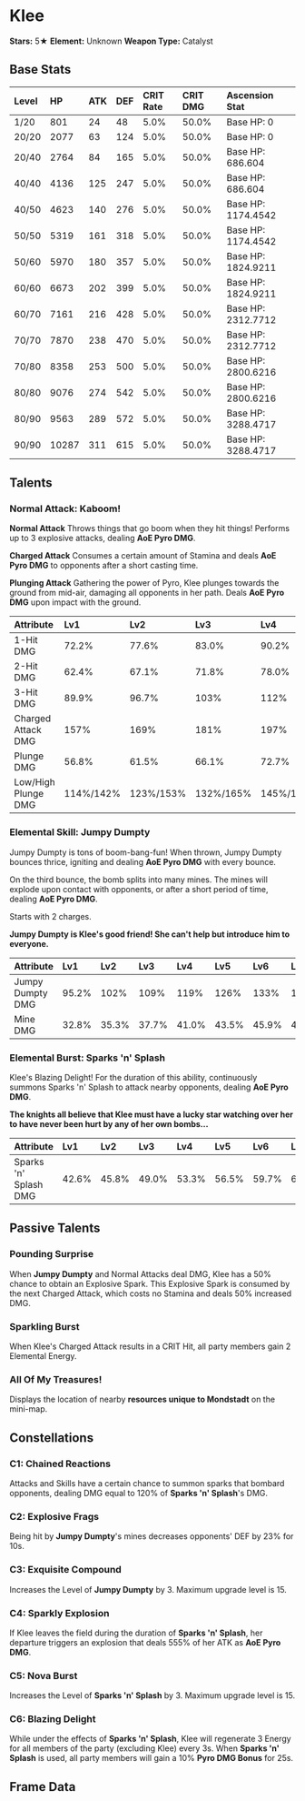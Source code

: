 # Klee

**Stars:** 5★
**Element:** Unknown
**Weapon Type:** Catalyst

## Base Stats

| Level | HP | ATK | DEF | CRIT Rate | CRIT DMG | Ascension Stat |
| :--- | :--- | :--- | :--- | :--- | :--- | :--- |
| 1/20 | 801 | 24 | 48 | 5.0% | 50.0% | Base HP: 0 |
| 20/20 | 2077 | 63 | 124 | 5.0% | 50.0% | Base HP: 0 |
| 20/40 | 2764 | 84 | 165 | 5.0% | 50.0% | Base HP: 686.604 |
| 40/40 | 4136 | 125 | 247 | 5.0% | 50.0% | Base HP: 686.604 |
| 40/50 | 4623 | 140 | 276 | 5.0% | 50.0% | Base HP: 1174.4542 |
| 50/50 | 5319 | 161 | 318 | 5.0% | 50.0% | Base HP: 1174.4542 |
| 50/60 | 5970 | 180 | 357 | 5.0% | 50.0% | Base HP: 1824.9211 |
| 60/60 | 6673 | 202 | 399 | 5.0% | 50.0% | Base HP: 1824.9211 |
| 60/70 | 7161 | 216 | 428 | 5.0% | 50.0% | Base HP: 2312.7712 |
| 70/70 | 7870 | 238 | 470 | 5.0% | 50.0% | Base HP: 2312.7712 |
| 70/80 | 8358 | 253 | 500 | 5.0% | 50.0% | Base HP: 2800.6216 |
| 80/80 | 9076 | 274 | 542 | 5.0% | 50.0% | Base HP: 2800.6216 |
| 80/90 | 9563 | 289 | 572 | 5.0% | 50.0% | Base HP: 3288.4717 |
| 90/90 | 10287 | 311 | 615 | 5.0% | 50.0% | Base HP: 3288.4717 |

## Talents

### Normal Attack: Kaboom!

**Normal Attack**
Throws things that go boom when they hit things! Performs up to 3 explosive attacks, dealing **AoE Pyro DMG**.

**Charged Attack**
Consumes a certain amount of Stamina and deals **AoE Pyro DMG** to opponents after a short casting time.

**Plunging Attack**
Gathering the power of Pyro, Klee plunges towards the ground from mid-air, damaging all opponents in her path. Deals **AoE Pyro DMG** upon impact with the ground.

| Attribute | Lv1 | Lv2 | Lv3 | Lv4 | Lv5 | Lv6 | Lv7 | Lv8 | Lv9 | Lv10 | Lv11 | Lv12 | Lv13 | Lv14 | Lv15 |
| :--- | :--- | :--- | :--- | :--- | :--- | :--- | :--- | :--- | :--- | :--- | :--- | :--- | :--- | :--- | :--- |
| 1-Hit DMG | 72.2% | 77.6% | 83.0% | 90.2% | 95.6% | 101% | 108% | 115% | 123% | 130% | 137% |
| 2-Hit DMG | 62.4% | 67.1% | 71.8% | 78.0% | 82.7% | 87.4% | 93.6% | 99.8% | 106% | 112% | 119% |
| 3-Hit DMG | 89.9% | 96.7% | 103% | 112% | 119% | 126% | 135% | 144% | 153% | 162% | 171% |
| Charged Attack DMG | 157% | 169% | 181% | 197% | 209% | 220% | 236% | 252% | 268% | 283% | 300% |
| Plunge DMG | 56.8% | 61.5% | 66.1% | 72.7% | 77.3% | 82.6% | 89.9% | 97.1% | 104.4% | 112.3% | 120.3% |
| Low/High Plunge DMG | 114%/142% | 123%/153% | 132%/165% | 145%/182% | 155%/193% | 165%/206% | 180%/224% | 194%/243% | 209%/261% | 225%/281% | 240%/300% |

### Elemental Skill: Jumpy Dumpty

Jumpy Dumpty is tons of boom-bang-fun! 
When thrown, Jumpy Dumpty bounces thrice, igniting and dealing **AoE Pyro DMG** with every bounce.

On the third bounce, the bomb splits into many mines.
The mines will explode upon contact with opponents, or after a short period of time, dealing **AoE Pyro DMG**.

Starts with 2 charges.

**Jumpy Dumpty is Klee's good friend! She can't help but introduce him to everyone.**

| Attribute | Lv1 | Lv2 | Lv3 | Lv4 | Lv5 | Lv6 | Lv7 | Lv8 | Lv9 | Lv10 | Lv11 | Lv12 | Lv13 | Lv14 | Lv15 |
| :--- | :--- | :--- | :--- | :--- | :--- | :--- | :--- | :--- | :--- | :--- | :--- | :--- | :--- | :--- | :--- |
| Jumpy Dumpty DMG | 95.2% | 102% | 109% | 119% | 126% | 133% | 143% | 152% | 162% | 171% | 181% | 190% | 202% |
| Mine DMG | 32.8% | 35.3% | 37.7% | 41.0% | 43.5% | 45.9% | 49.2% | 52.5% | 55.8% | 59.0% | 62.3% | 65.6% | 69.7% |

### Elemental Burst: Sparks 'n' Splash

Klee's Blazing Delight! For the duration of this ability, continuously summons Sparks 'n' Splash to attack nearby opponents, dealing **AoE Pyro DMG**.

**The knights all believe that Klee must have a lucky star watching over her to have never been hurt by any of her own bombs...**

| Attribute | Lv1 | Lv2 | Lv3 | Lv4 | Lv5 | Lv6 | Lv7 | Lv8 | Lv9 | Lv10 | Lv11 | Lv12 | Lv13 | Lv14 | Lv15 |
| :--- | :--- | :--- | :--- | :--- | :--- | :--- | :--- | :--- | :--- | :--- | :--- | :--- | :--- | :--- | :--- |
| Sparks 'n' Splash DMG | 42.6% | 45.8% | 49.0% | 53.3% | 56.5% | 59.7% | 64.0% | 68.2% | 72.5% | 76.8% | 81.0% | 85.3% | 90.6% |

## Passive Talents

### Pounding Surprise

When **Jumpy Dumpty** and Normal Attacks deal DMG, Klee has a 50% chance to obtain an Explosive Spark.
This Explosive Spark is consumed by the next Charged Attack, which costs no Stamina and deals 50% increased DMG.

### Sparkling Burst

When Klee's Charged Attack results in a CRIT Hit, all party members gain 2 Elemental Energy.

### All Of My Treasures!

Displays the location of nearby **resources unique to Mondstadt** on the mini-map.

## Constellations

### C1: Chained Reactions

Attacks and Skills have a certain chance to summon sparks that bombard opponents, dealing DMG equal to 120% of **Sparks 'n' Splash**'s DMG.

### C2: Explosive Frags

Being hit by **Jumpy Dumpty**'s mines decreases opponents' DEF by 23% for 10s.

### C3: Exquisite Compound

Increases the Level of **Jumpy Dumpty** by 3.
Maximum upgrade level is 15.

### C4: Sparkly Explosion

If Klee leaves the field during the duration of **Sparks 'n' Splash**, her departure triggers an explosion that deals 555% of her ATK as **AoE Pyro DMG**.

### C5: Nova Burst

Increases the Level of **Sparks 'n' Splash** by 3.
Maximum upgrade level is 15.

### C6: Blazing Delight

While under the effects of **Sparks 'n' Splash**, Klee will regenerate 3 Energy for all members of the party (excluding Klee) every 3s.
When **Sparks 'n' Splash** is used, all party members will gain a 10% **Pyro DMG Bonus** for 25s.

## Frame Data

